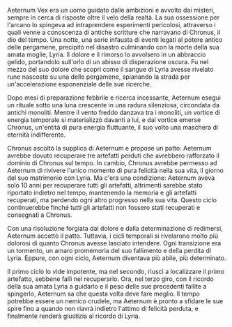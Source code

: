 Aeternum Vex era un uomo guidato dalle ambizioni e avvolto dai misteri, sempre in cerca di risposte oltre il velo della realtà. La sua ossessione per l'arcano lo spingeva ad intraprendere esperimenti pericolosi, attraverso i quali venne a conoscenza di antiche scritture che narravano di Chronus, il dio del tempo. Una notte, una serie infausta di eventi legati al potere antico delle pergamene, precipitò nel disastro culminando con la morte della sua amata moglie, Lyria. Il dolore e il rimorso lo avvolsero in un abbraccio gelido, portandolo sull'orlo di un abisso di disperazione oscura. Fu nel mezzo del suo dolore che scoprì come il sangue di Lyria avesse rivelato rune nascoste su una delle pergamene, spianando la strada per un'accelerazione esponenziale delle sue ricerche.

Dopo mesi di preparazione febbrile e ricerca incessante, Aeternum eseguì un rituale sotto una luna crescente in una radura silenziosa, circondata da antichi monoliti. Mentre il vento freddo danzava tra i monoliti, un vortice di energia temporale si materializzò davanti a lui, e dal vortice emerse Chronus, un'entità di pura energia fluttuante, il suo volto una maschera di eternità indifferente.

Chronus ascoltò la supplica di Aeternum e propose un patto: Aeternum avrebbe dovuto recuperare tre artefatti perduti che avrebbero rafforzato il dominio di Chronus sul tempo. In cambio, Chronus avrebbe permesso ad Aeternum di rivivere l'unico momento di pura felicità nella sua vita, il giorno del suo matrimonio con Lyria. Ma c'era una condizione: Aeternum aveva solo 10 anni per recuperare tutti gli artefatti, altrimenti sarebbe stato riportato indietro nel tempo, mantenendo la memoria e gli artefatti recuperati, ma perdendo ogni altro progresso nella sua vita. Questo ciclo continuerebbe finché tutti gli artefatti non fossero stati recuperati e consegnati a Chronus.

Con una risoluzione forgiata dal dolore e dalla determinazione di redimersi, Aeternum accettò il patto. Tuttavia, i cicli temporali si rivelarono molto più dolorosi di quanto Chronus avesse lasciato intendere. Ogni transizione era un tormento, un amaro promemoria del suo fallimento e della perdita di Lyria. Eppure, con ogni ciclo, Aeternum diventava più abile, più determinato.

Il primo ciclo lo vide impotente, ma nel secondo, riuscì a localizzare il primo artefatto, sebbene fallì nel recuperarlo. Ora, nel terzo giro, con il ricordo della sua amata Lyria a guidarlo e il peso delle sue precedenti fallite a spingerlo, Aeternum sa che questa volta deve fare meglio. Il tempo potrebbe essere un nemico crudele, ma Aeternum è pronto a sfidare le sue spire fino a quando non riavrà indietro l'attimo di felicità perduta, e finalmente renderà giustizia al ricordo di Lyria.